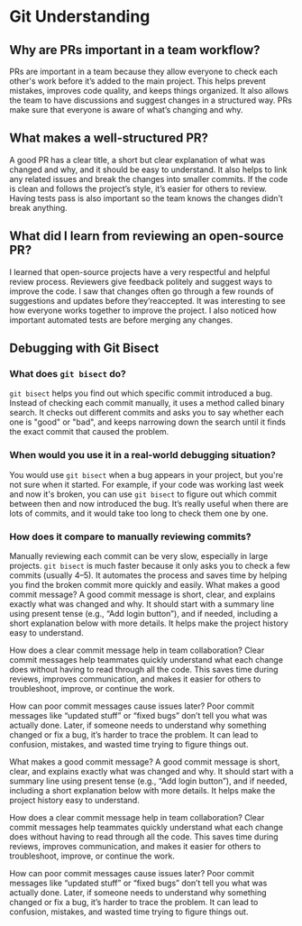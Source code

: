 # Git Understanding

## Why are PRs important in a team workflow?
PRs are important in a team because they allow everyone to check each other's work before it’s added to the main project. This helps prevent mistakes, improves code quality, and keeps things organized. It also allows the team to have discussions and suggest changes in a structured way. PRs make sure that everyone is aware of what’s changing and why.

## What makes a well-structured PR?
A good PR has a clear title, a short but clear explanation of what was changed and why, and it should be easy to understand. It also helps to link any related issues and break the changes into smaller commits. If the code is clean and follows the project’s style, it’s easier for others to review. Having tests pass is also important so the team knows the changes didn’t break anything.

## What did I learn from reviewing an open-source PR?
I learned that open-source projects have a very respectful and helpful review process. Reviewers give feedback politely and suggest ways to improve the code. I saw that changes often go through a few rounds of suggestions and updates before they’reaccepted. It was interesting to see how everyone works together to improve the project. I also noticed how important automated tests are before merging any changes.
## Debugging with Git Bisect

### What does `git bisect` do?
`git bisect` helps you find out which specific commit introduced a bug. Instead of checking each commit manually, it uses a method called binary search. It checks out different commits and asks you to say whether each one is "good" or "bad", and keeps narrowing down the search until it finds the exact commit that caused the problem.

### When would you use it in a real-world debugging situation?
You would use `git bisect` when a bug appears in your project, but you're not sure when it started. For example, if your code was working last week and now it's broken, you can use `git bisect` to figure out which commit between then and now introduced the bug. It’s really useful when there are lots of commits, and it would take too long to check them one by one.

### How does it compare to manually reviewing commits?
Manually reviewing each commit can be very slow, especially in large projects. `git bisect` is much faster because it only asks you to check a few commits (usually 4–5). It automates the process and saves time by helping you find the broken commit more quickly and easily.
What makes a good commit message?
A good commit message is short, clear, and explains exactly what was changed and why. It should start with a summary line using present tense (e.g., “Add login button”), and if needed, including a short explanation below with more details. It helps make the project history easy to understand.

How does a clear commit message help in team collaboration?
Clear commit messages help teammates quickly understand what each change does without having to read through all the code. This saves time during reviews, improves communication, and makes it easier for others to troubleshoot, improve, or continue the work.

How can poor commit messages cause issues later?
Poor commit messages like “updated stuff” or “fixed bugs” don’t tell you what was actually done. Later, if someone needs to understand why something changed or fix a bug, it’s harder to trace the problem. It can lead to confusion, mistakes, and wasted time trying to figure things out.


What makes a good commit message?
A good commit message is short, clear, and explains exactly what was changed and why. It should start with a summary line using present tense (e.g., “Add login button”), and if needed, including a short explanation below with more details. It helps make the project history easy to understand.

How does a clear commit message help in team collaboration?
Clear commit messages help teammates quickly understand what each change does without having to read through all the code. This saves time during reviews, improves communication, and makes it easier for others to troubleshoot, improve, or continue the work.

How can poor commit messages cause issues later?
Poor commit messages like “updated stuff” or “fixed bugs” don’t tell you what was actually done. Later, if someone needs to understand why something changed or fix a bug, it’s harder to trace the problem. It can lead to confusion, mistakes, and wasted time trying to figure things out.

